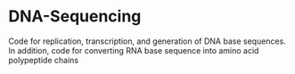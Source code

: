 # DNA-Sequencing
Code for replication, transcription, and generation of DNA base sequences. In addition, code for converting RNA base sequence into amino acid polypeptide chains 
